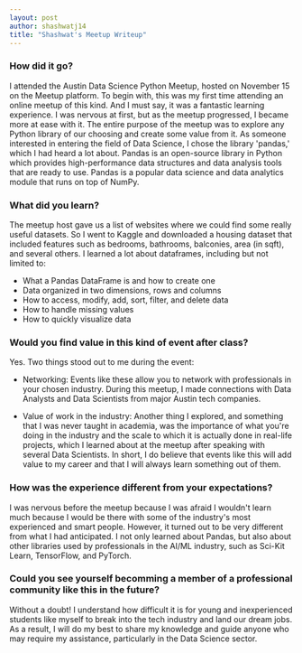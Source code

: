 ```yaml
---
layout: post
author: shashwatj14
title: "Shashwat's Meetup Writeup"
---
```


### How did it go?
I attended the Austin Data Science Python Meetup, hosted on November 15 on the Meetup platform. To begin with, this was my first time attending an online meetup of this kind. And I must say, it was a fantastic learning experience. I was nervous at first, but as the meetup progressed, I became more at ease with it. The entire purpose of the meetup was to explore any Python library of our choosing and create some value from it. As someone interested in entering the field of Data Science, I chose the library 'pandas,' which I had heard a lot about. Pandas is an open-source library in Python which provides high-performance data structures and data analysis tools that are ready to use. Pandas is a popular data science and data analytics module that runs on top of NumPy.

### What did you learn?
The meetup host gave us a list of websites where we could find some really useful datasets. So I went to Kaggle and downloaded a housing dataset that included features such as bedrooms, bathrooms, balconies, area (in sqft), and several others. I learned a lot about dataframes, including but not limited to:

* What a Pandas DataFrame is and how to create one
* Data organized in two dimensions, rows and columns
* How to access, modify, add, sort, filter, and delete data
* How to handle missing values
* How to quickly visualize data

### Would you find value in this kind of event after class?
Yes. Two things stood out to me during the event:

* Networking: Events like these allow you to network with professionals in your chosen industry. During this meetup, I made connections with Data Analysts and Data Scientists from major Austin tech companies.

* Value of work in the industry: Another thing I explored, and something that I was never taught in academia, was the importance of what you're doing in the industry and the scale to which it is actually done in real-life projects, which I learned about at the meetup after speaking with several Data Scientists.
In short, I do believe that events like this will add value to my career and that I will always learn something out of them.

### How was the experience different from your expectations?
I was nervous before the meetup because I was afraid I wouldn't learn much because I would be there with some of the industry's most experienced and smart people. However, it turned out to be very different from what I had anticipated. I not only learned about Pandas, but also about other libraries used by professionals in the AI/ML industry, such as Sci-Kit Learn, TensorFlow, and PyTorch.

### Could you see yourself becomming a member of a professional community like this in the future?
Without a doubt! I understand how difficult it is for young and inexperienced students like myself to break into the tech industry and land our dream jobs. As a result, I will do my best to share my knowledge and guide anyone who may require my assistance, particularly in the Data Science sector.
